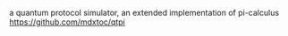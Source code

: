 a quantum protocol simulator, an extended implementation of pi-calculus
https://github.com/mdxtoc/qtpi